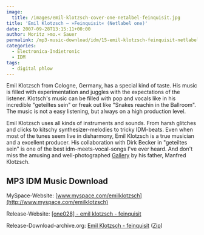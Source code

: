 ```yaml
---
image:
  title: /images/emil-klotzsch-cover-one-netalbel-feinquisit.jpg
title: 'Emil Klotzsch – »Feinquisit« (Netlabel one)'
date: 2007-09-28T13:15:11+00:00
author: Moritz »mo.« Sauer
permalink: /mp3-music-download/idm/15-emil-klotzsch-feinquisit-netlabel-one
categories:
  - Electronica-Indietronic
  - IDM
tags:
  - digital phlow
---
```

Emil Klotzsch from Cologne, Germany, has a special kind of taste. His music is filled with experimentation and juggles with the expectations of the listener. Klotsch's music can be filled with pop and vocals like in his incredible "geteiltes sein" or freak out like "Snakes reachin in the Ballroom". The music is not a easy listening, but always on a high production level.<!--more-->

Emil Klotzsch uses all kinds of instruments and sounds. From harsh glitches and clicks to kitschy synthesizer-melodies to tricky IDM-beats. Even when most of the tunes seem live in disharmony, Emil Klotzsch is a true musician and a excellent producer. His collaboration with Dirk Becker in "geteiltes sein" is one of the best idm-meets-vocal-songs I've ever heard. And don't miss the amusing and well-photographed [Gallery](http://one.dot9.ca/2/special.php?id=032) by his father, Manfred Klotzsch. 

## MP3 IDM Music Download

MySpace-Website: [www.myspace.com/emilklotzsch](http://www.myspace.com/emilklotzsch)
  
Release-Website: [[one028] - emil klotzsch - feinquisit](http://one.dot9.ca/2/releases.php?id=032)
  
Release-Download-archive.org: [Emil Klotzsch - feinquisit](http://www.archive.org/details/one028) ([Zip](http://www.archive.org/compress/one028))